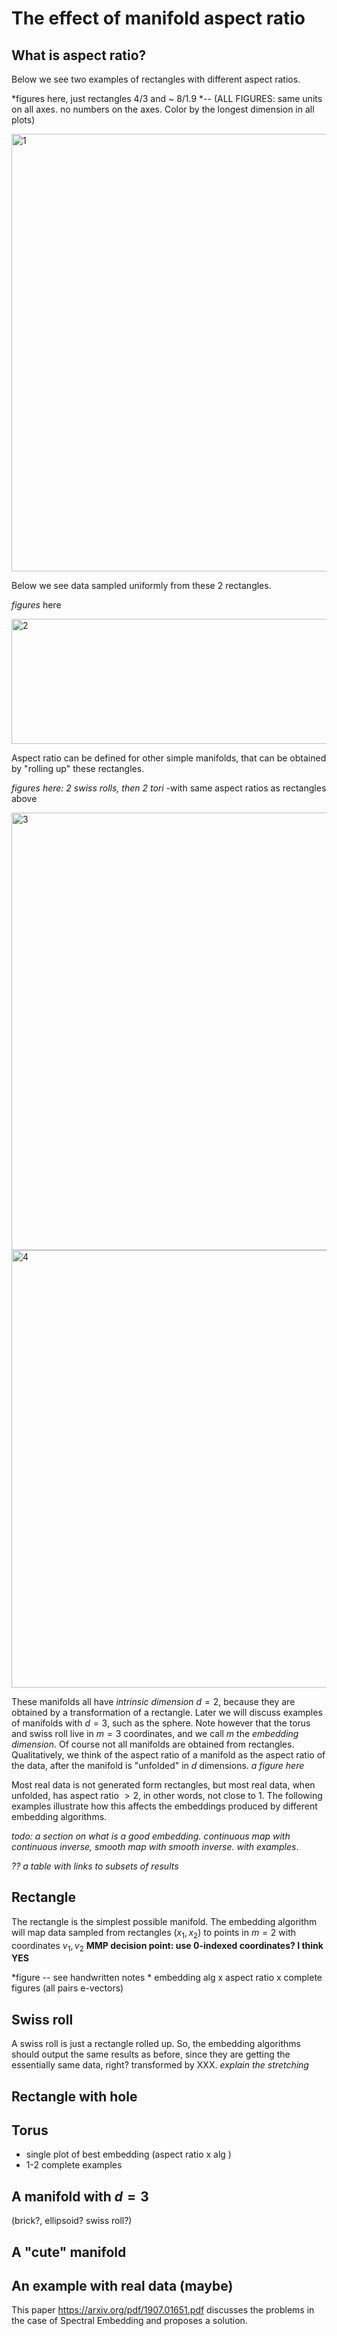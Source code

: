 The effect of manifold aspect ratio
=====================================

What is aspect ratio? 
---------------------
Below we see two examples of rectangles with different aspect ratios. 

*figures here, just rectangles 4/3 and ~ 8/1.9 *-- (ALL FIGURES: same units on all axes. no numbers on the axes. Color by the longest dimension in all plots)

<img width="700" alt="1" src="https://user-images.githubusercontent.com/91905313/187146916-762d03f4-e78e-4be8-92e3-5ad79cc5a771.png">


Below we see data sampled uniformly from these 2 rectangles.

*figures* here

<img width="700" height="200" alt="2" src="https://user-images.githubusercontent.com/91905313/187147225-efeb300f-ab0d-4141-b68a-97218dfc74bb.png">

Aspect ratio can be defined for other simple manifolds, that can be obtained by "rolling up" these rectangles. 

*figures here: 2 swiss rolls, then 2 tori*  -with same aspect ratios as rectangles above

<img width="700" alt="3" src="https://user-images.githubusercontent.com/91905313/187147263-02e73146-6fe8-4ab4-ab79-26c45ff1e14d.png">
<img width="700" alt="4" src="https://user-images.githubusercontent.com/91905313/187147280-eb865af8-795d-45cf-8814-31a7d2fd3708.png">

These manifolds all have *intrinsic dimension* $d=2$, because they are obtained by a transformation of a rectangle. Later we will discuss examples of manifolds with $d=3$, such as the sphere. Note however that the torus and swiss roll live in $m=3$ coordinates, and we call $m$ the *embedding dimension*. Of course not all manifolds are obtained from rectangles. Qualitatively, we think of the aspect ratio of a manifold as the aspect ratio of the data, after the manifold is "unfolded" in $d$ dimensions. *a figure here*

Most real data is not generated form rectangles, but most real data, when unfolded, has aspect ratio $>2$, in other words, not close to 1. The following examples illustrate how this affects the embeddings produced by different embedding algorithms. 

*todo: a section on what is a good embedding. continuous map with continuous inverse, smooth map with smooth inverse. with examples*.

*?? a table with links to subsets of results*

Rectangle
---------

The rectangle is the simplest possible manifold. The embedding algorithm will map data sampled from rectangles $(x_1,x_2)$ to points in $m=2$ with coordinates $v_1,v_2$ **MMP decision point: use 0-indexed coordinates? I think YES**

*figure -- see handwritten notes *  embedding alg x aspect ratio x complete figures (all pairs e-vectors) 

Swiss roll
----------
A swiss roll is just a rectangle rolled up. So, the embedding algorithms should output the same results as before, since they are getting the essentially same data, right? transformed by XXX. *explain the stretching*

Rectangle with hole
-------------------

Torus
-----


+ single plot of best embedding (aspect ratio x alg )
+ 1-2 complete examples

A manifold with $d=3$ 
---------------------
(brick?, ellipsoid? swiss roll?)

A "cute" manifold
------------------

An example with real data (maybe)
---------------------------------

This paper https://arxiv.org/pdf/1907.01651.pdf discusses the problems in the case of Spectral Embedding and proposes a solution. 




